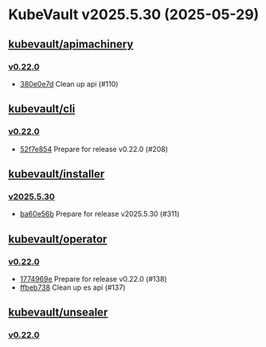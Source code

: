 # KubeVault v2025.5.30 (2025-05-29)


## [kubevault/apimachinery](https://github.com/kubevault/apimachinery)

### [v0.22.0](https://github.com/kubevault/apimachinery/releases/tag/v0.22.0)

- [380e0e7d](https://github.com/kubevault/apimachinery/commit/380e0e7d) Clean up api (#110)



## [kubevault/cli](https://github.com/kubevault/cli)

### [v0.22.0](https://github.com/kubevault/cli/releases/tag/v0.22.0)

- [52f7e854](https://github.com/kubevault/cli/commit/52f7e854) Prepare for release v0.22.0 (#208)



## [kubevault/installer](https://github.com/kubevault/installer)

### [v2025.5.30](https://github.com/kubevault/installer/releases/tag/v2025.5.30)

- [ba60e56b](https://github.com/kubevault/installer/commit/ba60e56b) Prepare for release v2025.5.30 (#311)



## [kubevault/operator](https://github.com/kubevault/operator)

### [v0.22.0](https://github.com/kubevault/operator/releases/tag/v0.22.0)

- [1774969e](https://github.com/kubevault/operator/commit/1774969e8) Prepare for release v0.22.0 (#138)
- [ffbeb738](https://github.com/kubevault/operator/commit/ffbeb738f) Clean up es api (#137)



## [kubevault/unsealer](https://github.com/kubevault/unsealer)

### [v0.22.0](https://github.com/kubevault/unsealer/releases/tag/v0.22.0)




